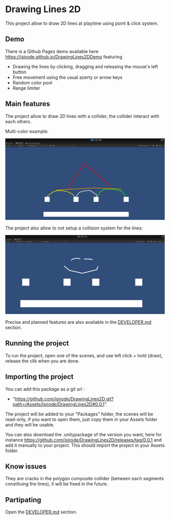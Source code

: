 # Drawing Lines 2D

This project allow to draw 2D lines at playtime using point & click system.

## Demo

There is a Github Pages demo available here https://isirode.github.io/DrawingLines2DDemo featuring
* Drawing the lines by clicking, dragging and releasing the mouse's left button
* Free movement using the usual azerty or arrow keys
* Random color pool
* Range limiter

## Main features

The project allow to draw 2D lines with a collider, the collider interact with each others.

Multi-color example:

![Multi Color Example](./Documentation/Resources/MultiColorExample.PNG)

The project also allow to not setup a collision system for the lines:

![No Physics Example](./Documentation/Resources/NoPhysicsExample.PNG)

Precise and planned features are also available in the [DEVELOPER.md](./DEVELOPER.md) section.

## Running the project

To run the project, open one of the scenes, and use left click + hold (draw), release the clik when you are done.

## Importing the project

You can add this package as a git url : 
- "https://github.com/isirode/DrawingLines2D.git?path=/Assets/Isirode/DrawingLines2D#0.0.1".

The project will be added to your "Packages" folder, the scenes will be read-only, if you want to open them, just copy them in your Assets folder and they will be usable.

You can also download the .unitypackage of the version you want, here for instance https://github.com/isirode/DrawingLines2D/releases/tag/0.0.1 and add it manually to your project. 
This should import the project in your Assets folder.

## Know issues

They are cracks in the polygon composite collider (between each segments constituing the lines), it will be fixed in the future.

## Partipating

Open the [DEVELOPER.md](./DEVELOPER.md) section.

